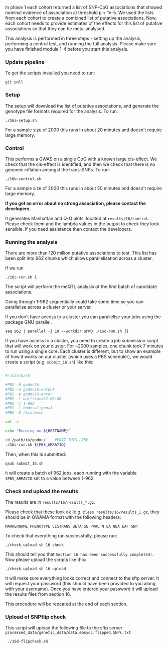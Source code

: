 In phase 1 each cohort returned a list of SNP-CpG associations that showed nominal evidence of association at threshold p < 1e-5. We used the lists from each cohort to create a combined list of putative associations. Now, each cohort needs to provide estimates of the effects for this list of putative associations so that they can be meta-analysed.

This analysis is performed in three steps - setting up the analysis, performing a control test, and running the full analysis. Please make sure you have finished module 1-4 before you start this analysis.

### Update pipeline

To get the scripts installed you need to run:

`git pull`

### Setup

The setup will download the list of putative associations, and generate the genotype file formats required for the analysis. To run:

    ./16a-setup.sh

For a sample size of 2000 this runs in about 20 minutes and doesn't require large memory.


### Control

This performs a GWAS on a single CpG with a known large cis-effect. We check that the cis-effect is identified, and then we check that there is no genomic inflation amongst the trans-SNPs. To run:

    ./16b-control.sh

For a sample size of 2000 this runs in about 50 minutes and doesn't require large memory.

**If you get an error about no strong association, please contact the developers.**

It generates Manhattan and Q-Q plots, located at `results/16/control`. Please check them and the lambda values in the output to check they look sensible. If you need assistance then contact the developers.


### Running the analysis

There are more than 120 million putative associations to test. This list has been split into 962 chunks which allows parallelisation across a cluster.

If we run

    ./16c-run.sh 1

The script will perform the meQTL analysis of the first batch of candidate associations. 

Going through 1-962 sequentially could take some time so you can parallelise across a cluster or your server. 

If you don't have access to a cluster you can parallelise your jobs using the package GNU parallel.

```
seq 962 | parallel -j 10 --workdir $PWD ./16c-run.sh {}
```

If you have access to a cluster, you need to create a job submission script that will work on your cluster. For ~2000 samples, one chunk took 7 minutes to run using a single core. Each cluster is different, but to show an example of how it works on our cluster (which uses a PBS scheduler), we would create a script (e.g. `submit_16.sh`) like this:


```bash

#!/bin/bash

#PBS -N godmc16
#PBS -o godmc16-output
#PBS -e godmc16-error
#PBS -l walltime=12:00:00
#PBS -t 1-962
#PBS -l nodes=1:ppn=1
#PBS -S /bin/bash

set -e

echo "Running on ${HOSTNAME}"

cd /path/to/godmc/    #EDIT THIS LINE
./16c-run.sh ${PBS_ARRAYID}

```

Then, when this is submitted:

    qsub submit_16.sh

it will create a batch of 962 jobs, each running with the variable `$PBS_ARRAYID` set to a value between 1-962. 


### Check and upload the results

The results are in `results/16/results_*.gz`.

Please check that these look ok (e.g. `zless results/16/results_1.gz`, they should be in GWAMA format with the following headers:

```
MARKERNAME PHENOTYPE CISTRANS BETA SE PVAL N EA NEA EAF SNP
```

To check that everything ran successfully, please run:

```
./check_upload.sh 16 check
```

This should tell you that `Section 16 has been successfully completed!`. Now please upload the scripts like this:

```
./check_upload.sh 16 upload
```

It will make sure everything looks correct and connect to the sftp server. It will request your password (this should have been provided to you along with your username). Once you have entered your password it will upload the results files from section 16.

This procedure will be repeated at the end of each section.

### Upload of SNPflip check
This script will upload the following file to the sftp server:
`processed_data/genetic_data/data.easyqc.flipped.SNPs.txt`

```
 ./16d-flipcheck.sh
```